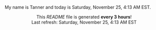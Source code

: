 My name is Tanner and today is Saturday, November 25, 4:13 AM EST.

<p align="center">This <i>README</i> file is generated <b>every 3 hours</b>!</br>Last refresh: Saturday, November 25, 4:13 AM EST<br /></p>
